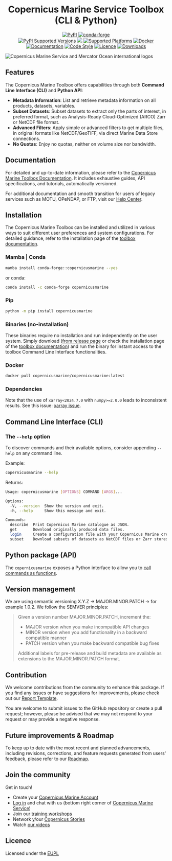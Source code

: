 <h1 align="center">Copernicus Marine Service Toolbox (CLI & Python)</h1>

<div align="center">
  <a href="https://pypi.org/project/copernicusmarine/"><img src="https://img.shields.io/pypi/v/copernicusmarine.svg" alt="PyPI" /></a>
  <a href="https://anaconda.org/conda-forge/copernicusmarine"><img src="https://img.shields.io/conda/vn/conda-forge/copernicusmarine?logo=anaconda" alt="conda-forge" /></a>
</div>
<div align="center">
  <a href="https://pypi.org/project/copernicusmarine/"><img src="https://img.shields.io/pypi/pyversions/copernicusmarine.svg" alt="PyPI Supported Versions" /></a>
  <a href="https://codecov.io/gh/mercator-ocean/copernicus-marine-toolbox" >
  <img src="https://codecov.io/gh/mercator-ocean/copernicus-marine-toolbox/graph/badge.svg?token=RY5BU78UWY"/>
  </a>
  <a href="https://pypi.org/project/copernicusmarine/"><img src="https://img.shields.io/badge/platform-windows | linux | macos-lightgrey" alt="Supported Platforms" /></a>
  <a href="https://hub.docker.com/r/copernicusmarine/copernicusmarine"><img src="https://img.shields.io/badge/docker-%230db7ed.svg?logo=docker&logoColor=white" alt="Docker" /></a>
  <a href="https://toolbox-docs.marine.copernicus.eu/en/"><img src="https://img.shields.io/readthedocs/copernicusmarine/pre-releases-2.0.0a4?logo=readthedocs" alt="Documentation" /></a>
  <a href="https://github.com/python/black"><img src="https://img.shields.io/badge/code%20style-black-000000?style==flat" alt="Code Style" /></a>
  <a href="https://joinup.ec.europa.eu/collection/eupl/eupl-text-eupl-12"><img src="https://img.shields.io/badge/licence-EUPL-lightblue" alt="Licence" /></a>
  <a href="https://pypistats.org/packages/copernicusmarine"><img src="https://img.shields.io/pypi/dm/copernicusmarine.svg" alt="Downloads" /></a>
</div>
<!-- Pytest Coverage Comment:Begin -->
<!-- Pytest Coverage Comment:End -->

![Copernicus Marine Service and Mercator Ocean international logos](https://www.mercator-ocean.eu/wp-content/uploads/2022/05/Cartouche_CMEMS_poisson_MOi.png)

## Features

The Copernicus Marine Toolbox offers capabilities through both **Command Line Interface (CLI)** and **Python API**:

- **Metadata Information**: List and retrieve metadata information on all products, datasets, variables.
- **Subset Datasets**: Subset datasets to extract only the parts of interest, in preferred format, such as Analysis-Ready Cloud-Optimized (ARCO) Zarr or NetCDF file format.
- **Advanced Filters**: Apply simple or advanced filters to get multiple files, in original formats like NetCDF/GeoTIFF, via direct Marine Data Store connections.
- **No Quotas**: Enjoy no quotas, neither on volume size nor bandwidth.

## Documentation

For detailed and up-to-date information, please refer to the [Copernicus Marine Toolbox Documentation](https://toolbox-docs.marine.copernicus.eu/). It includes exhaustive guides, API specifications, and tutorials, automatically versioned.

For additional documentation and smooth transition for users of legacy services such as MOTU, OPeNDAP, or FTP, visit our [Help Center](https://help.marine.copernicus.eu/en/collections/9080063-copernicus-marine-toolbox).

## Installation

The Copernicus Marine Toolbox can be installed and utilized in various ways to suit different user preferences and system configurations. For detailed guidance, refer to the installation page of the [toolbox documentation](https://toolbox-docs.marine.copernicus.eu/).

### Mamba | Conda

```bash
mamba install conda-forge::copernicusmarine --yes
```

or conda:

```bash
conda install -c conda-forge copernicusmarine
```

### Pip

```bash
python -m pip install copernicusmarine
```

### Binaries (no-installation)

These binaries require no installation and run independently on the user system. Simply download ([from release page](https://github.com/mercator-ocean/copernicus-marine-toolbox/releases) or check the installation page of the [toolbox documentation](https://toolbox-docs.marine.copernicus.eu/)) and run the binary for instant access to the toolbox Command Line Interface functionalities.

### Docker

```bash
docker pull copernicusmarine/copernicusmarine:latest
```

### Dependencies

Note that the use of `xarray<2024.7.0` with `numpy>=2.0.0` leads to inconsistent results. See this issue: [xarray issue](https://github.com/pydata/xarray/issues/9179).

## Command Line Interface (CLI)

### The `--help` option

To discover commands and their available options, consider appending `--help` on any command line.

Example:

```bash
copernicusmarine --help
```

Returns:

```bash
Usage: copernicusmarine [OPTIONS] COMMAND [ARGS]...

Options:
  -V, --version  Show the version and exit.
  -h, --help     Show this message and exit.

Commands:
  describe  Print Copernicus Marine catalogue as JSON.
  get       Download originally produced data files.
  login     Create a configuration file with your Copernicus Marine credentials.
  subset    Download subsets of datasets as NetCDF files or Zarr stores.
```

## Python package (API)

The `copernicusmarine` exposes a Python interface to allow you to [call commands as functions](https://toolbox-docs.marine.copernicus.eu/).

## Version management

We are using semantic versioning X.Y.Z → MAJOR.MINOR.PATCH → for example 1.0.2. We follow the SEMVER principles:

>Given a version number MAJOR.MINOR.PATCH, increment the:
>
>- MAJOR version when you make incompatible API changes
>- MINOR version when you add functionality in a backward compatible manner
>- PATCH version when you make backward compatible bug fixes
>
>Additional labels for pre-release and build metadata are available as extensions to the MAJOR.MINOR.PATCH format.

## Contribution

We welcome contributions from the community to enhance this package. If you find any issues or have suggestions for improvements, please check out our [Report Template](https://help.marine.copernicus.eu/en/articles/8218546-reporting-an-issue-or-feature-request).

You are welcome to submit issues to the GitHub repository or create a pull request; however, please be advised that we may not respond to your request or may provide a negative response.

## Future improvements & Roadmap

To keep up to date with the most recent and planned advancements, including revisions, corrections, and feature requests generated from users' feedback, please refer to our [Roadmap](https://help.marine.copernicus.eu/en/articles/8218641-next-milestones-and-roadmap).

## Join the community

Get in touch!

- Create your [Copernicus Marine Account](https://data.marine.copernicus.eu/register?redirect=%2Fproducts)
- [Log in](https://data.marine.copernicus.eu/login?redirect=%2Fproducts) and chat with us (bottom right corner of [Copernicus Marine Service](https://marine.copernicus.eu/))
- Join our [training workshops](https://marine.copernicus.eu/services/user-learning-services)
- Network y/our [Copernicus Stories](https://twitter.com/cmems_eu)
- Watch [our videos](https://www.youtube.com/channel/UC71ceOVy7WtVC7F04BKoEew)

## Licence

Licensed under the [EUPL](https://joinup.ec.europa.eu/collection/eupl/eupl-text-eupl-12)
